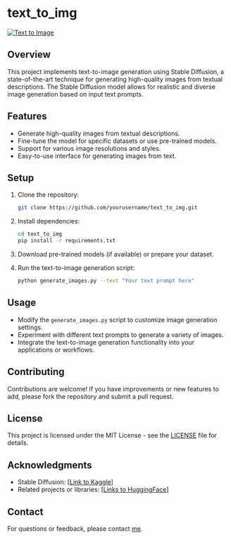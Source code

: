 # text_to_img

[![Text to Image](https://img.shields.io/badge/Text%20to%20Image-Stable%20Diffusion-blue)](https://huggingface.co/stabilityai/stable-diffusion-xl-base-1.0)

## Overview

This project implements text-to-image generation using Stable Diffusion, a state-of-the-art technique for generating high-quality images from textual descriptions. The Stable Diffusion model allows for realistic and diverse image generation based on input text prompts.

## Features

- Generate high-quality images from textual descriptions.
- Fine-tune the model for specific datasets or use pre-trained models.
- Support for various image resolutions and styles.
- Easy-to-use interface for generating images from text.

## Setup

1. Clone the repository:

   ```bash
   git clone https://github.com/yourusername/text_to_img.git
   ```

2. Install dependencies:

   ```bash
   cd text_to_img
   pip install -r requirements.txt
   ```

3. Download pre-trained models (if available) or prepare your dataset.

4. Run the text-to-image generation script:

   ```bash
   python generate_images.py --text "Your text prompt here"
   ```

## Usage

- Modify the `generate_images.py` script to customize image generation settings.
- Experiment with different text prompts to generate a variety of images.
- Integrate the text-to-image generation functionality into your applications or workflows.

## Contributing

Contributions are welcome! If you have improvements or new features to add, please fork the repository and submit a pull request.

## License

This project is licensed under the MIT License - see the [LICENSE](LICENSE) file for details.

## Acknowledgments

- Stable Diffusion: [[Link to Kaggle](https://www.kaggle.com/code/burhanuddinlatsaheb/text-to-image-generation-stable-diffusion#5.-PRETRAINED-PIPELINE-FOR-STABLE-DIFFUSION)]
- Related projects or libraries: [[Links to HuggingFace](https://huggingface.co/stabilityai/stable-diffusion-xl-base-1.0)]

## Contact

For questions or feedback, please contact [me](anishsoni.in).
